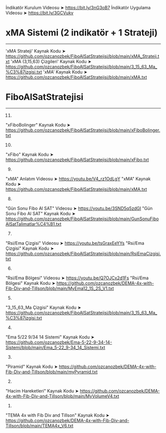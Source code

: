 İndikatör Kurulum Videosu ➤ https://bit.ly/3nG3oB7
İndikatör Uygulama Videosu ➤ https://bit.ly/3GCVukv



# xMA Sistemi (2 indikatör + 1 Strateji)
------------------------------------------
'xMA Strateji' Kaynak Kodu  ➤ https://github.com/ozcanozbek/FiboAlSatStratejisi/blob/main/xMA_Strateji.txt
'xMA (3,15,63) Çizgileri' Kaynak Kodu  ➤  https://github.com/ozcanozbek/FiboAlSatStratejisi/blob/main/3_15_63_Ma_%C3%87izgisi.txt
'xMA' Kaynak Kodu  ➤ https://github.com/ozcanozbek/FiboAlSatStratejisi/blob/main/xMA.txt



# FiboAlSatStratejisi
----------------------

11)
"xFiboBolinger" Kaynak Kodu  ➤ 
https://github.com/ozcanozbek/FiboAlSatStratejisi/blob/main/xFiboBolinger.txt

10)
"xFibo" Kaynak Kodu  ➤ 
https://github.com/ozcanozbek/FiboAlSatStratejisi/blob/main/xFibo.txt

9)
"xMA" Anlatım Videosu ➤ https://youtu.be/V4_rz1OdLgY
"xMA" Kaynak Kodu  ➤ 
https://github.com/ozcanozbek/FiboAlSatStratejisi/blob/main/xMA.txt

8)
"Gün Sonu Fibo Al SAT" Videosu  ➤ https://youtu.be/3SND5q5zdGI
"Gün Sonu Fibo Al SAT" Kaynak Kodu ➤ 
https://github.com/ozcanozbek/FiboAlSatStratejisi/blob/main/GunSonuFiboAlSatTalimatlar%C4%B1.txt

7)
"Rsi/Ema Çizgisi" Videosu ➤ https://youtu.be/tsGraxEeYYs
"Rsi/Ema Çizgisi" Kaynak Kodu ➤ 
https://github.com/ozcanozbek/FiboAlSatStratejisi/blob/main/RsiEmaCizgisi.txt

6)
"Rsi/Ema Bölgesi" Videosu ➤ https://youtu.be/Q7OJCx2d1Fs
"Rsi/Ema Bölgesi" Kaynak Kodu ➤ 
https://github.com/ozcanozbek/DEMA-4x-with-Fib-Div-and-Tillson/blob/main/MyEma12_1S_2S_V1.txt

5)
"3_15_63_Ma Çizgisi" Kaynak Kodu ➤ 
https://github.com/ozcanozbek/FiboAlSatStratejisi/blob/main/3_15_63_Ma_%C3%87izgisi.txt

4)
"Ema 5/22 9/34 14 Sistemi" Kaynak Kodu ➤ 
https://github.com/ozcanozbek/Ema-5-22-9-34-14-Sistemi/blob/main/Ema_5-22_9-34_14_Sistemi.txt

3)
"Piramid" Kaynak Kodu ➤ 
https://github.com/ozcanozbek/DEMA-4x-with-Fib-Div-and-Tillson/blob/main/myPyramid.txt

2)
"Hacim Hareketleri" Kaynak Kodu ➤ 
https://github.com/ozcanozbek/DEMA-4x-with-Fib-Div-and-Tillson/blob/main/MyVolumeV4.txt

1)
"TEMA 4x with Fib Div and Tillson" Kaynak Kodu ➤
https://github.com/ozcanozbek/DEMA-4x-with-Fib-Div-and-Tillson/blob/main/TEMA4x_V6.txt

